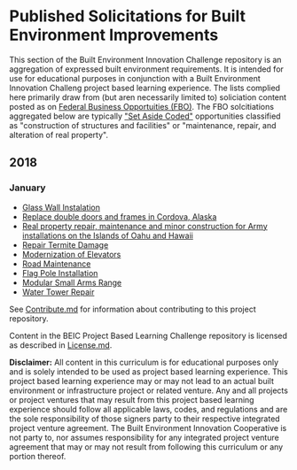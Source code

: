 # Published Solicitations for Built Environment Improvements
This section of the Built Environment Innovation Challenge repository is an aggregation of expressed built environment requirements.  It is intended for use for educational purposes in conjunction with a Built Environment Innovation Challeng project based learning experience.  The lists complied here primarily draw from (but aren necessarily limited to) soliciation content posted as on [Federal Business Opportuities (FBO)](https://www.fbo.gov/).  The FBO solcitiations aggregated below are typically ["Set Aside Coded"](https://www.fbo.gov/index?static=faqs&s=getstart&mode=list&tab=list&tabmode=list#q3a-13) opportunities classified as "construction of structures and facilities" or "maintenance, repair, and alteration of real property". 

## 2018
### January
* [Glass Wall Instalation](https://www.fbo.gov/index?s=opportunity&mode=form&id=f8fe65a4fd4173a845f8f0c94d68909b&tab=core&_cview=1)
* [Replace double doors and frames in Cordova, Alaska](https://www.fbo.gov/index?s=opportunity&mode=form&id=bf41b8836310354a0d28a635d1f3f9e0&tab=core&_cview=0)
* [Real property repair, maintenance and minor construction for Army installations on the Islands of Oahu and Hawaii](https://www.fbo.gov/index?s=opportunity&mode=form&id=8a3066ac1e940203cab4dcce113918d9&tab=core&_cview=0)
* [Repair Termite Damage](https://www.fbo.gov/index?s=opportunity&mode=form&id=c4daf8dc9e87d11c8444bf9e8741c3e7&tab=core&_cview=1)
* [Modernization of Elevators](https://www.fbo.gov/index?s=opportunity&mode=form&id=38c769c9d47c615a032b268fbdc89578&tab=core&_cview=1)
* [Road Maintenance](https://www.fbo.gov/index?s=opportunity&mode=form&id=1f7cb1a9017a6de5ef94d235ad71427e&tab=core&_cview=0)
* [Flag Pole Installation](https://www.fbo.gov/index?s=opportunity&mode=form&id=346bf62329054d79e8ff5861598f9923&tab=core&_cview=0)
* [Modular Small Arms Range](https://www.fbo.gov/index?s=opportunity&mode=form&id=a43ffd240467a4cc8107edf32bc2aa44&tab=core&_cview=1)
* [Water Tower Repair](https://www.fbo.gov/index?s=opportunity&mode=form&id=1af5bac47a2964799af152c6f0ff4a20&tab=core&_cview=1)

See [Contribute.md](https://github.com/BEICBIM/BEICPBLChallenge/blob/master/Contribute.md) for information about contributing to this project repository.

Content in the BEIC Project Based Learning Challenge repository is licensed as described in [License.md](https://github.com/BEICBIM/BEICPBLChallenge/blob/master/License.md).

**Disclaimer:** All content in this curriculum is for educational purposes only and is solely intended to be used as project based learning experience.  This project based learning experience may or may not lead to an actual built environment or infrastructure project or related venture.  Any and all projects or project ventures that may result from this project based learning experience should follow all applicable laws, codes, and regulations and are the sole responsibility of those signers party to their respective integrated project venture agreement.  The Built Environment Innovation Cooperative is not party to, nor assumes responsibility for any integrated project venture agreement that may or may not result from following this curriculum or any portion thereof.
